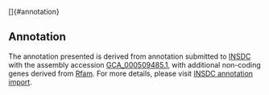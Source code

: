 []{#annotation}

Annotation
----------

The annotation presented is derived from annotation submitted to
[INSDC](http://www.insdc.org) with the assembly accession
[GCA\_000509485.1](http://www.ebi.ac.uk/ena/data/view/GCA_000509485.1),
with additional non-coding genes derived from
[Rfam](http://rfam.xfam.org/). For more details, please visit [INSDC
annotation
import](http://ensemblgenomes.org/info/data/insdc_annotation).
